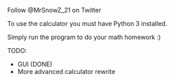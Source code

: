 Follow @MrSnowZ_21 on Twitter

To use the calculator you must have Python 3 installed. 

Simply run the program to do your math homework :)

TODO:
- GUI (DONE)
- More advanced calculator rewrite